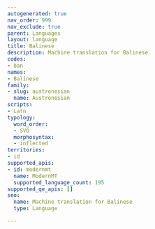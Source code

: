 ```yaml
---
autogenerated: true
nav_order: 999
nav_exclude: true
parent: Languages
layout: language
title: Balinese
description: Machine translation for Balinese
codes:
- ban
names:
- Balinese
family:
- slug: austronesian
  name: Austronesian
scripts:
- Latn
typology:
  word_order:
  - SVO
  morphosyntax:
  - inflected
territories:
- id
supported_apis:
- id: modernmt
  name: ModernMT
  supported_language_count: 195
supported_qe_apis: []
seo:
  name: Machine translation for Balinese
  type: Language

---
```


